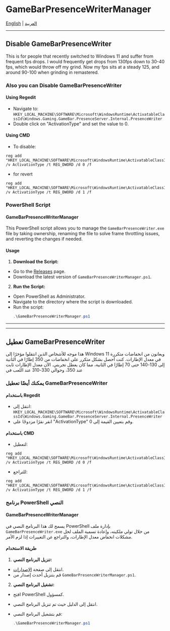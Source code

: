 # GameBarPresenceWriterManager

[English](#english) | [العربية](#العربية)

---

## <a name="english"></a>Disable GameBarPresenceWriter

This is for people that recently switched to Windows 11 and suffer from frequent fps drops. I would frequently get drops from 130fps down to 30-40 fps, which would throw off my grind. Now my fps sits at a steady 125, and around 90-100 when grinding in remastered.

### Also you can Disable GameBarPresenceWriter

#### Using Regedit
- Navigate to: `HKEY_LOCAL_MACHINE\SOFTWARE\Microsoft\WindowsRuntime\ActivatableClassId\Windows.Gaming.GameBar.PresenceServer.Internal.PresenceWriter`
- Double click on "ActivationType" and set the value to 0.

#### Using CMD
- To disable:
```
reg add "HKEY_LOCAL_MACHINE\SOFTWARE\Microsoft\WindowsRuntime\ActivatableClassId\Windows.Gaming.GameBar.PresenceServer.Internal.PresenceWriter" /v ActivationType /t REG_DWORD /d 0 /f
```
- for revert 
```
reg add "HKEY_LOCAL_MACHINE\SOFTWARE\Microsoft\WindowsRuntime\ActivatableClassId\Windows.Gaming.GameBar.PresenceServer.Internal.PresenceWriter" /v ActivationType /t REG_DWORD /d 1 /f
```

### PowerShell Script

#### GameBarPresenceWriterManager

This PowerShell script allows you to manage the `GameBarPresenceWriter.exe` file by taking ownership, renaming the file to solve frame throttling issues, and reverting the changes if needed.

#### Usage

1. **Download the Script:**
 - Go to the [Releases](../../releases) page.
 - Download the latest version of `GameBarPresenceWriterManager.ps1`.

2. **Run the Script:**
 - Open PowerShell as Administrator.
 - Navigate to the directory where the script is downloaded.
 - Run the script:
   ```powershell
   .\GameBarPresenceWriterManager.ps1
   ```

---
---
## <a name="العربية"></a>تعطيل GameBarPresenceWriter

هذا موجه للأشخاص الذين انتقلوا مؤخرًا إلى Windows 11 ويعانون من انخفاضات متكررة في معدل الإطارات. كنت أحصل بشكل متكرر على انخفاضات من 350 إطارًا في الثانية إلى 130-140 حتى 70 إطارًا في الثانية، مما كان يعطل تجربتي. الآن معدل الإطارات ثابت عند 350، وحوالي 330-310 عند اللعب في 

### يمكنك أيضًا تعطيل GameBarPresenceWriter

#### باستخدام Regedit
- انتقل إلى: `HKEY_LOCAL_MACHINE\SOFTWARE\Microsoft\WindowsRuntime\ActivatableClassId\Windows.Gaming.GameBar.PresenceServer.Internal.PresenceWriter`
- انقر نقرًا مزدوجًا على "ActivationType" وقم بتعيين القيمة إلى 0.

#### باستخدام CMD
- لتعطيل:
```
reg add "HKEY_LOCAL_MACHINE\SOFTWARE\Microsoft\WindowsRuntime\ActivatableClassId\Windows.Gaming.GameBar.PresenceServer.Internal.PresenceWriter" /v ActivationType /t REG_DWORD /d 0 /f
```
- للتراجع:

```
reg add "HKEY_LOCAL_MACHINE\SOFTWARE\Microsoft\WindowsRuntime\ActivatableClassId\Windows.Gaming.GameBar.PresenceServer.Internal.PresenceWriter" /v ActivationType /t REG_DWORD /d 1 /f
```

### برنامج PowerShell النصي

#### GameBarPresenceWriterManager

يسمح لك هذا البرنامج النصي في PowerShell بإدارة ملف `GameBarPresenceWriter.exe` من خلال تولي ملكيته، وإعادة تسمية الملف لحل مشكلات انخفاض معدل الإطارات، والتراجع عن التغييرات إذا لزم الأمر.

#### طريقة الاستخدام

1. **تنزيل البرنامج النصي:**
 - انتقل إلى صفحة [الإصدارات](../../releases).
 - قم بتنزيل أحدث إصدار من `GameBarPresenceWriterManager.ps1`.

2. **تشغيل البرنامج النصي:**
 - افتح PowerShell كمسؤول.
 - انتقل إلى الدليل حيث تم تنزيل البرنامج النصي.
 - قم بتشغيل البرنامج النصي:
   
   ```powershell
   .\GameBarPresenceWriterManager.ps1
   ```

